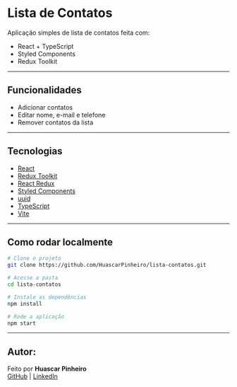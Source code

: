 # Lista de Contatos

Aplicação simples de lista de contatos feita com:

- React + TypeScript
- Styled Components
- Redux Toolkit

---

## Funcionalidades

- Adicionar contatos
- Editar nome, e-mail e telefone
- Remover contatos da lista

---

## Tecnologias

- [React](https://reactjs.org/)
- [Redux Toolkit](https://redux-toolkit.js.org/)
- [React Redux](https://react-redux.js.org/)
- [Styled Components](https://styled-components.com/)
- [uuid](https://www.npmjs.com/package/uuid)
- [TypeScript](https://www.typescriptlang.org/)
- [Vite](https://vitejs.dev/)

---

## Como rodar localmente

```bash
# Clone o projeto
git clone https://github.com/HuascarPinheiro/lista-contatos.git

# Acesse a pasta
cd lista-contatos

# Instale as dependências
npm install

# Rode a aplicação
npm start
```
---

## Autor: 
Feito por **Huascar Pinheiro** <br/>
[GitHub](https://github.com/HuascarPinheiro) | [LinkedIn](https://www.linkedin.com/in/huascarpinheiro/)

